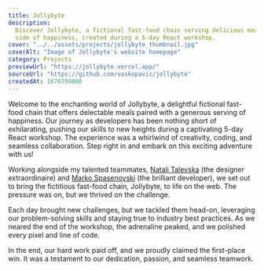 ```yaml
---
title: Jollybyte
description:
  Discover Jollybyte, a fictional fast-food chain serving delicious meals with a
  side of happiness, created during a 5-day React workshop.
cover: "../../assets/projects/jollybyte_thumbnail.jpg"
coverAlt: "Image of Jollybyte's website homepage"
category: Projects
previewUrl: "https://jollybyte.vercel.app/"
sourceUrl: "https://github.com/vaskopavic/jollybyte"
createdAt: 1670799600
---
```


Welcome to the enchanting world of Jollybyte, a delightful fictional fast-food
chain that offers delectable meals paired with a generous serving of happiness.
Our journey as developers has been nothing short of exhilarating, pushing our
skills to new heights during a captivating 5-day React workshop. The experience
was a whirlwind of creativity, coding, and seamless collaboration. Step right in
and embark on this exciting adventure with us!

Working alongside my talented teammates,
[Natali Talevska](https://www.linkedin.com/in/natali-talevska/) (the designer
extraordinaire) and
[Marko Spasenovski](https://www.linkedin.com/in/marko-spasenovski/) (the
brilliant developer), we set out to bring the fictitious fast-food chain,
Jollybyte, to life on the web. The pressure was on, but we thrived on the
challenge.

Each day brought new challenges, but we tackled them head-on, leveraging our
problem-solving skills and staying true to industry best practices. As we neared
the end of the workshop, the adrenaline peaked, and we polished every pixel and
line of code.

In the end, our hard work paid off, and we proudly claimed the first-place win.
It was a testament to our dedication, passion, and seamless teamwork.
